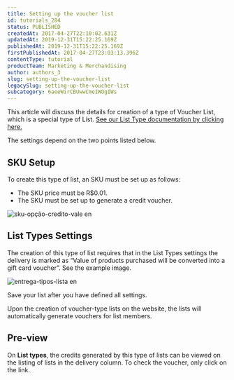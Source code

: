 ```yaml
---
title: Setting up the voucher list
id: tutorials_284
status: PUBLISHED
createdAt: 2017-04-27T22:10:02.631Z
updatedAt: 2019-12-31T15:22:25.169Z
publishedAt: 2019-12-31T15:22:25.169Z
firstPublishedAt: 2017-04-27T23:03:13.396Z
contentType: tutorial
productTeam: Marketing & Merchandising
author: authors_3
slug: setting-up-the-voucher-list
legacySlug: setting-up-the-voucher-list
subcategory: 6aeeWirCBUwwCmeIWOgIWs
---
```


This article will discuss the details for creation of a type of Voucher List, which is a special type of List. [See our List Type documentation by clicking here.](/en/tutorial/creating-a-type-of-list/)

The settings depend on the two points listed below.

## SKU Setup

To create this type of list, an SKU must be set up as follows:

- The SKU price must be R$0.01.
- The SKU must be set up to generate a credit voucher.

![sku-opção-credito-vale en](https://images.ctfassets.net/alneenqid6w5/4CQusNMh8csmAs6qOkYAIi/07ea9ef632ca04b3e8b39c170732e18b/sku-op____o-credito-vale_en.png)


## List Types Settings

The creation of this type of list requires that in the List Types settings the delivery is marked as “Value of products purchased will be converted into a gift card voucher”. See the example image.

![entrega-tipos-lista en](https://images.ctfassets.net/alneenqid6w5/3WBtZ9m8zSsUmaIgYaIUSq/00be0c7191f283fa2f4ef1abdab917b6/entrega-tipos-lista_en.png)


Save your list after you have defined all settings.

Upon the creation of voucher-type lists on the website, the lists will automatically generate vouchers for list members.

## Pre-view

On **List types**, the credits generated by this type of lists can be viewed on the listing of lists in the delivery column. To check the voucher, only click on the link. 


